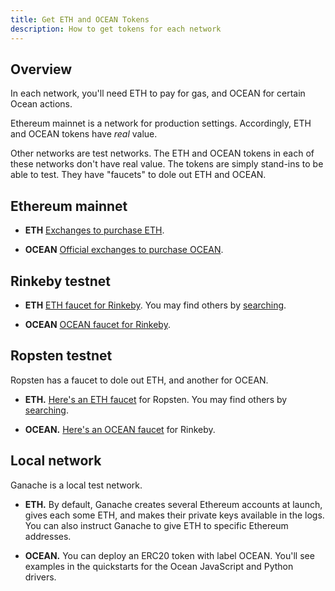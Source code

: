 ```yaml
---
title: Get ETH and OCEAN Tokens
description: How to get tokens for each network
---
```


## Overview

In each network, you'll need ETH to pay for gas, and OCEAN for certain Ocean actions.

Ethereum mainnet is a network for production settings. Accordingly, ETH and OCEAN tokens have _real_ value.

Other networks are test networks. The ETH and OCEAN tokens in each of these networks don't have real value. The tokens are simply stand-ins to be able to test. They have "faucets" to dole out ETH and OCEAN. 

## Ethereum mainnet

- **ETH** [Exchanges to purchase ETH](https://www.coingecko.com/en/coins/ethereum#markets). 

- **OCEAN** [Official exchanges to purchase OCEAN](https://oceanprotocol.com/token#get).


## Rinkeby testnet

- **ETH** [ETH faucet for Rinkeby](https://faucet.rinkeby.io/). You may find others by [searching](https://www.google.com/search?q=rinkeby+ether+faucet&oq=rinkeby+ether+faucet).

- **OCEAN** [OCEAN faucet for Rinkeby](https://faucet.rinkeby.oceanprotocol.com).

## Ropsten testnet

Ropsten has a faucet to dole out ETH, and another for OCEAN.

- **ETH.** [Here's an ETH faucet](https://faucet.dimensions.network/) for Ropsten. You may find others by [searching](https://www.google.com/search?q=ropsten+ether+faucet&oq=ropsten+ether+faucet).

- **OCEAN.** [Here's an OCEAN faucet](https://faucet.ropsten.oceanprotocol.com) for Rinkeby.

## Local network

Ganache is a local test network. 

- **ETH.** By default, Ganache creates several Ethereum accounts at launch, gives each some ETH, and makes their private keys available in the logs. You can also instruct Ganache to give ETH to specific Ethereum addresses.

- **OCEAN.** You can deploy an ERC20 token with label OCEAN. You'll see examples in the quickstarts for the Ocean JavaScript and Python drivers.
